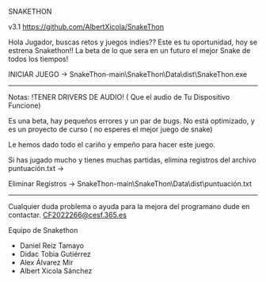 
SNAKETHON   


v3.1   https://github.com/AlbertXicola/SnakeThon

Hola Jugador, buscas retos y juegos indies??
Este es tu oportunidad, hoy se estrena Snakethon!!
La beta de lo que sera en un futuro el mejor Snake
de todos los tiempos!




INICIAR JUEGO -> SnakeThon-main\SnakeThon\Data\dist\SnakeThon.exe
__________________________________________________________________



Notas:
!TENER DRIVERS DE AUDIO! ( Que el audio de Tu Dispositivo Funcione)

Es una beta, hay pequeños errores y un par de bugs.
No está optimizado, y es un proyecto de curso ( no esperes el mejor juego de snake)
 
Le hemos dado todo el cariño y empeño para hacer este juego.

Si has jugado mucho y tienes muchas partidas, elimina registros
del archivo puntuación.txt -> 




Eliminar Registros -> SnakeThon-main\SnakeThon\Data\dist\puntuación.txt
_______________________________________________________________________



Cualquier duda problema o ayuda para la mejora del programano dude en contactar.
CF2022266@cesf.365.es

Equipo de Snakethon
- Daniel Reiz Tamayo
- Didac Tobia Gutiérrez
- Alex Álvarez Mir
- Albert Xicola Sánchez
